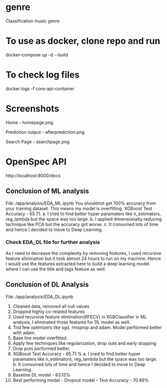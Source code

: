 # genre
Classification music genre

# To use as docker, clone repo and run
docker-compose up -d --build

# To check log files
docker logs -f core-api-container

# Screenshots

Home - homepage.png

Prediction output - afterprediction.png

Search Page - searchpage.png

# OpenSpec API
http://localhost:8000/docs

## Conclusion of ML analysis
File: /app/analysis/EDA_ML.ipynb
You shouldnot get 100% accuracy from your training dataset. This means my model is overfitting.
XGBoost Test Accuracy - 65.71. 
    a. I tried to find better hyper paramaters like n_estimators, reg_lambda but the space was too large.
    b. I applied dimensionalty reducing technique like PCA but the accuracy got worse.
    c. It consumed lots of time and hence I decided to move to Deep Learning.

### Check EDA_DL file for further analysis

As I need to decrease the complexity by removing features, I used recursive feature elimination but it took almost 24 hours to run on my machine. 
Hence I would use the features extracted here to build a deep learning model where I can use the title and tags feature as well.

## Conclusion of DL Analysis
File: /app/analysis/EDA_DL.ipynb

1. Cleaned data, removed all null values
2. Dropped highly co-related features
3. Used recursive feature elimination(RFECV) in XGBClassifier in ML analysis, I eliminated those features for DL model as well.
4. Trid few optimizers like sgd, rmsprop and adam. Model performed better with adam.
5. Base line model overfitted.
6. Apply few techniques like regularization, drop outs and early stopping 
7. Drop puts performed better.
8. XGBoost Test Accuracy - 65.71 %
    a. I tried to find better hyper paramaters like n_estimators, reg_lambda but the space was too large.
    b. It consumed lots of time and hence I decided to move to Deep Learning.
9. Baseline DL model - 63.13%
10. Best performing model - Dropout model - Test Accuracy - 70.89%
